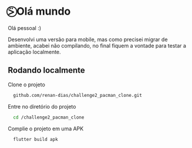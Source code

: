 # ⍩⃝ Olá mundo

Olá pessoal :) 

Desenvolvi uma versão para mobile, mas como precisei migrar de ambiente, acabei não compilando, no final fiquem a vontade para testar a aplicação localmente. 

## Rodando localmente

Clone o projeto

```bash
  github.com/renan-dias/challenge2_pacman_clone.git
```

Entre no diretório do projeto

```bash
  cd /challenge2_pacman_clone
```

Complie o projeto em uma APK

```bash
  flutter build apk
``` 
    


